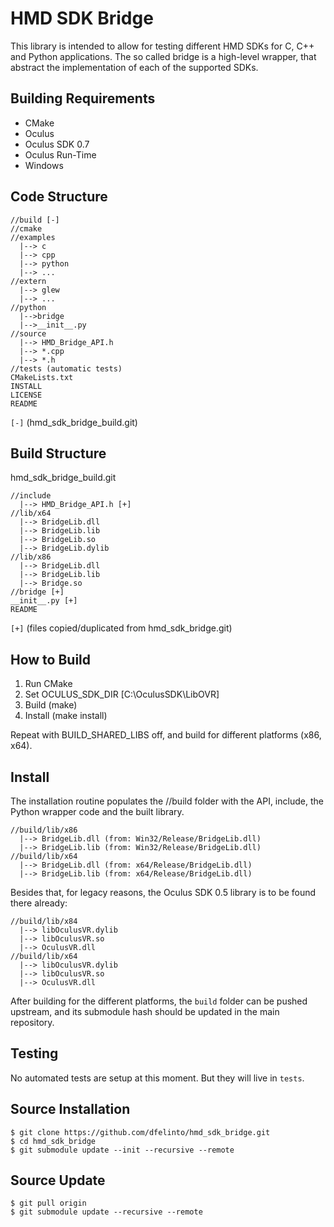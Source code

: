 HMD SDK Bridge
==============

This library is intended to allow for testing different HMD SDKs for C, C++ and Python applications.
The so called bridge is a high-level wrapper, that abstract the implementation of each of the supported SDKs.

Building Requirements
---------------------
* CMake
* Oculus
 * Oculus SDK 0.7
 * Oculus Run-Time
 * Windows

Code Structure
--------------
```
//build [-]
//cmake
//examples
  |--> c
  |--> cpp
  |--> python
  |--> ...
//extern
  |--> glew
  |--> ...
//python
  |-->bridge
  |-->__init__.py
//source
  |--> HMD_Bridge_API.h
  |--> *.cpp
  |--> *.h
//tests (automatic tests)
CMakeLists.txt
INSTALL
LICENSE
README
```

`[-]` (hmd_sdk_bridge_build.git)

Build Structure
---------------
hmd_sdk_bridge_build.git

```
//include
  |--> HMD_Bridge_API.h [+]
//lib/x64
  |--> BridgeLib.dll
  |--> BridgeLib.lib
  |--> BridgeLib.so
  |--> BridgeLib.dylib
//lib/x86
  |--> BridgeLib.dll
  |--> BridgeLib.lib
  |--> Bridge.so
//bridge [+]
__init__.py [+]
README
```

``[+]`` (files copied/duplicated from hmd_sdk_bridge.git)

How to Build
------------
1. Run CMake
2. Set OCULUS_SDK_DIR
   [C:\OculusSDK\LibOVR]
3. Build (make)
4. Install (make install)

Repeat with BUILD_SHARED_LIBS off, and build for different platforms (x86, x64). 

Install
-------
The installation routine populates the //build folder with the API,
include, the Python wrapper code and the built library.

```
//build/lib/x86
  |--> BridgeLib.dll (from: Win32/Release/BridgeLib.dll)
  |--> BridgeLib.lib (from: Win32/Release/BridgeLib.dll)
//build/lib/x64
  |--> BridgeLib.dll (from: x64/Release/BridgeLib.dll)
  |--> BridgeLib.lib (from: x64/Release/BridgeLib.dll)
```

Besides that, for legacy reasons, the Oculus SDK 0.5 library is to be found there already:
```
//build/lib/x84
  |--> libOculusVR.dylib
  |--> libOculusVR.so
  |--> OculusVR.dll
//build/lib/x64
  |--> libOculusVR.dylib
  |--> libOculusVR.so
  |--> OculusVR.dll
```

After building for the different platforms, the `build` folder can be pushed upstream, and its
submodule hash should be updated in the main repository.

Testing
-------
No automated tests are setup at this moment. But they will live in `tests`.

Source Installation
-------------------
```
$ git clone https://github.com/dfelinto/hmd_sdk_bridge.git
$ cd hmd_sdk_bridge
$ git submodule update --init --recursive --remote
```

Source Update
-------------
```
$ git pull origin
$ git submodule update --recursive --remote
```
